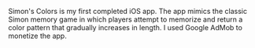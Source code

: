 Simon's Colors is my first completed iOS app. The app mimics the classic Simon memory game in which 
players attempt to memorize and return a color pattern that gradually increases in length. I used Google AdMob to monetize the app.
